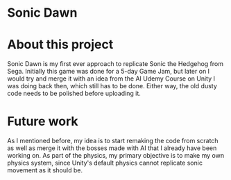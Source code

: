 # Sonic Dawn
# About this project
Sonic Dawn is my first ever approach to replicate Sonic the Hedgehog from Sega.
Initially this game was done for a 5-day Game Jam, but later on I would try and merge it with an idea from the AI Udemy Course on Unity I was doing back then, which still has to be done. Either way, the old dusty code needs to be polished before uploading it.

# Future work
As I mentioned before, my idea is to start remaking the code from scratch as well as merge it with the bosses made with AI that I already have been working on.
As part of the physics, my primary objective is to make my own physics system, since Unity's default physics cannot replicate sonic movement as it should be.
